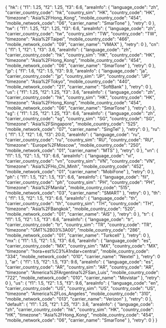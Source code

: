 {
    "hk": {
        "f1": 1.25, 
        "f2": 1.25, 
        "f3": 6.6, 
        "areaInfo": {
            "language_code": "zh", 
            "carrier_country_code": "hk", 
            "country_sim": "HK", 
            "country_code": "HK", 
            "timezone": "Asia%2FHong_Kong", 
            "mobile_country_code": "454", 
            "mobile_network_code": "06", 
            "carrier_name": "SmarTone"
        }, 
        "retry": 0
    }, 
    "tw": {
        "f1": 1.25, 
        "f2": 1.25, 
        "f3": 6.6, 
        "areaInfo": {
            "language_code": "zh", 
            "carrier_country_code": "tw", 
            "country_sim": "TW", 
            "country_code": "TW", 
            "timezone": "Asia%2FTaipei", 
            "mobile_country_code": "466", 
            "mobile_network_code": "09", 
            "carrier_name": "VMAX"
        }, 
        "retry": 0
    }, 
    "cn": {
        "f1": 1, 
        "f2": 1, 
        "f3": 3.6, 
        "areaInfo": {
            "language_code": "zh", 
            "carrier_country_code": "hk", 
            "country_sim": "HK", 
            "country_code": "HK", 
            "timezone": "Asia%2FHong_Kong", 
            "mobile_country_code": "454", 
            "mobile_network_code": "06", 
            "carrier_name": "SmarTone"
        }, 
        "retry": 0
    }, 
    "jp": {
        "f1": 1.6, 
        "f2": 1.5, 
        "f3": 9.9, 
        "areaInfo": {
            "language_code": "ja", 
            "carrier_country_code": "jp", 
            "country_sim": "JP", 
            "country_code": "JP", 
            "timezone": "Asia%2FTokyo", 
            "mobile_country_code": "440", 
            "mobile_network_code": "21", 
            "carrier_name": "SoftBank"
        }, 
        "retry": 0
    }, 
    "us": {
        "f1": 1.25, 
        "f2": 1.25, 
        "f3": 3.6, 
        "areaInfo": {
            "language_code": "zh", 
            "carrier_country_code": "hk", 
            "country_sim": "HK", 
            "country_code": "HK", 
            "timezone": "Asia%2FHong_Kong", 
            "mobile_country_code": "454", 
            "mobile_network_code": "06", 
            "carrier_name": "SmarTone"
        }, 
        "retry": 0
    }, 
    "sg": {
        "f1": 1.25, 
        "f2": 1.25, 
        "f3": 6.6, 
        "areaInfo": {
            "language_code": "zh", 
            "carrier_country_code": "sg", 
            "country_sim": "SG", 
            "country_code": "SG", 
            "timezone": "Asia%2FSingapore", 
            "mobile_country_code": "525", 
            "mobile_network_code": "07", 
            "carrier_name": "SingTel"
        }, 
        "retry": 0
    }, 
    "ru": {
        "f1": 1.7, 
        "f2": 1.6, 
        "f3": 20.0, 
        "areaInfo": {
            "language_code": "ru", 
            "carrier_country_code": "ru", 
            "country_sim": "RU", 
            "country_code": "RU", 
            "timezone": "Europe%2FMoscow", 
            "mobile_country_code": "250", 
            "mobile_network_code": "01", 
            "carrier_name": "MTS"
        }, 
        "retry": 0
    }, 
    "vn": {
        "f1": 1.5, 
        "f2": 1.5, 
        "f3": 6.6, 
        "areaInfo": {
            "language_code": "vi", 
            "carrier_country_code": "vn", 
            "country_sim": "VN", 
            "country_code": "VN", 
            "timezone": "Asia%2FHo_Chi_Minh", 
            "mobile_country_code": "452", 
            "mobile_network_code": "01", 
            "carrier_name": "MobiFone"
        }, 
        "retry": 0
    }, 
    "ph": {
        "f1": 1.5, 
        "f2": 1.5, 
        "f3": 6.6, 
        "areaInfo": {
            "language_code": "fil", 
            "carrier_country_code": "ph", 
            "country_sim": "PH", 
            "country_code": "PH", 
            "timezone": "Asia%2FManila", 
            "mobile_country_code": "515", 
            "mobile_network_code": "03", 
            "carrier_name": "SMART"
        }, 
        "retry": 0
    }, 
    "th": {
        "f1": 1.5, 
        "f2": 1.5, 
        "f3": 6.6, 
        "areaInfo": {
            "language_code": "th", 
            "carrier_country_code": "th", 
            "country_sim": "TH", 
            "country_code": "TH", 
            "timezone": "Asia%2FBangkok", 
            "mobile_country_code": "520", 
            "mobile_network_code": "01", 
            "carrier_name": "AIS"
        }, 
        "retry": 0
    }, 
    "tr": {
        "f1": 1.5, 
        "f2": 1.5, 
        "f3": 6.6, 
        "areaInfo": {
            "language_code": "tr", 
            "carrier_country_code": "tr", 
            "country_sim": "TR", 
            "country_code": "TR", 
            "timezone": "GMT%2B03%3A00", 
            "mobile_country_code": "286", 
            "mobile_network_code": "01", 
            "carrier_name": "Turkcell"
        }, 
        "retry": 0
    }, 
    "mx": {
        "f1": 1.5, 
        "f2": 1.5, 
        "f3": 6.6, 
        "areaInfo": {
            "language_code": "es", 
            "carrier_country_code": "MX", 
            "country_sim": "MX", 
            "country_code": "MX", 
            "timezone": "hora+est%C3%A1ndar+central", 
            "mobile_country_code": "334", 
            "mobile_network_code": "010", 
            "carrier_name": "Nextel"
        }, 
        "retry": 0
    },
    "ar": {
        "f1": 1.5, 
        "f2": 1.5, 
        "f3": 9.6, 
        "areaInfo": {
            "language_code": "es", 
            "carrier_country_code": "AR", 
            "country_sim": "AR", 
            "country_code": "AR", 
            "timezone": "America%2FArgentina%2FSan_Luis", 
            "mobile_country_code": "722", 
            "mobile_network_code": "010", 
            "carrier_name": "Movistar"
        }, 
        "retry": 0
    },
    "us": {
        "f1": 1.5, 
        "f2": 1.5, 
        "f3": 9.6, 
        "areaInfo": {
            "language_code": "en", 
            "carrier_country_code": "US", 
            "country_sim": "US", 
            "country_code": "US", 
            "timezone": "America%2FLos_Angeles", 
            "mobile_country_code": "310", 
            "mobile_network_code": "013", 
            "carrier_name": "Verizon"
        }, 
        "retry": 0
    },
    "default": {
        "f1": 1.25, 
        "f2": 1.25, 
        "f3": 3.6, 
        "areaInfo": {
            "language_code": "zh", 
            "carrier_country_code": "hk", 
            "country_sim": "HK", 
            "country_code": "HK", 
            "timezone": "Asia%2FHong_Kong", 
            "mobile_country_code": "454", 
            "mobile_network_code": "06", 
            "carrier_name": "SmarTone"
        }, 
        "retry": 0
    }
}
